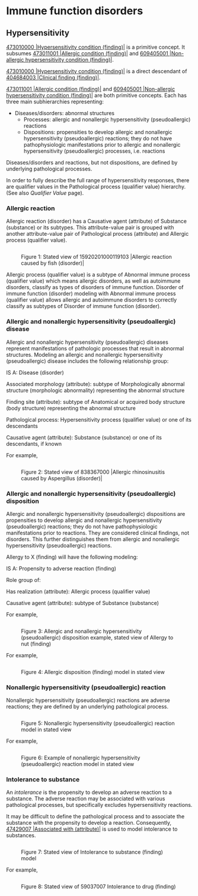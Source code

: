 # Immune function disorders

## Hypersensitivity

[473010000 |Hypersensitivity condition (finding)|](http://snomed.info/id/473010000) is a primitive concept. It subsumes [473011001 |Allergic condition (finding)|](http://snomed.info/id/473011001) and [609405001 |Non-allergic hypersensitivity condition (finding)|](http://snomed.info/id/609405001).

[473010000 |Hypersensitivity condition (finding)|](http://snomed.info/id/473010000) is a direct descendant of [404684003 |Clinical finding (finding)|](http://snomed.info/id/404684003).

[473011001 |Allergic condition (finding)|](http://snomed.info/id/473011001) and [609405001 |Non-allergic hypersensitivity condition (finding)|](http://snomed.info/id/609405001) are both primitive concepts. Each has three main subhierarchies representing:

* Diseases/disorders: abnormal structures
  * Processes: allergic and nonallergic hypersensitivity (pseudoallergic) reactions
  * Dispositions: propensities to develop allergic and nonallergic hypersensitivity (pseudoallergic) reactions; they do not have pathophysiologic manifestations prior to allergic and nonallergic hypersensitivity (pseudoallergic) processes, i.e. reactions

Diseases/disorders and reactions, but not dispositions, are defined by underlying pathological processes.

In order to fully describe the full range of hypersensitivity responses, there are qualifier values in the Pathological process (qualifier value) hierarchy. (See also _Qualifier Value_ page).

### Allergic reaction

Allergic reaction (disorder) has a Causative agent (attribute) of Substance (substance) or its subtypes. This attribute-value pair is grouped with another attribute-value pair of Pathological process (attribute) and Allergic process (qualifier value).

<figure><img src="../../../../../../authoring/clinical-finding-and-disorder/images/174690511.png" alt=""><figcaption><p>Figure 1: Stated view of 15920201000119103 |Allergic reaction caused by fish (disorder)|</p></figcaption></figure>

Allergic process (qualifier value) is a subtype of Abnormal immune process (qualifier value) which means allergic disorders, as well as autoimmune disorders, classify as types of disorders of immune function. Disorder of immune function (disorder) modeling with Abnormal immune process (qualifier value) allows allergic and autoimmune disorders to correctly classify as subtypes of Disorder of immune function (disorder).

### Allergic and nonallergic hypersensitivity (pseudoallergic) disease

Allergic and nonallergic hypersensitivity (pseudoallergic) diseases represent manifestations of pathologic processes that result in abnormal structures. Modeling an allergic and nonallergic hypersensitivity (pseudoallergic) disease includes the following relationship group:

IS A: Disease (disorder)

Associated morphology (attribute): subtype of Morphologically abnormal structure (morphologic abnormality) representing the abnormal structure

Finding site (attribute): subtype of Anatomical or acquired body structure (body structure) representing the abnormal structure

Pathological process: Hypersensitivity process (qualifier value) or one of its descendants

Causative agent (attribute): Substance (substance) or one of its descendants, if known

For example,

<figure><img src="../../../../../../authoring/clinical-finding-and-disorder/images/174690512.png" alt=""><figcaption><p>Figure 2: Stated view of 838367000 |Allergic rhinosinusitis caused by Aspergillus (disorder)|</p></figcaption></figure>

### Allergic and nonallergic hypersensitivity (pseudoallergic) disposition

Allergic and nonallergic hypersensitivity (pseudoallergic) dispositions are propensities to develop allergic and nonallergic hypersensitivity (pseudoallergic) reactions; they do not have pathophysiologic manifestations prior to reactions. They are considered clinical findings, not disorders. This further distinguishes them from allergic and nonallergic hypersensitivity (pseudoallergic) reactions.

Allergy to X (finding) will have the following modeling:

IS A: Propensity to adverse reaction (finding)

Role group of:

Has realization (attribute): Allergic process (qualifier value)

Causative agent (attribute): subtype of Substance (substance)

For example,

<figure><img src="../../../../../../authoring/clinical-finding-and-disorder/images/174690510.png" alt=""><figcaption><p>Figure 3: Allergic and nonallergic hypersensitivity (pseudoallergic) disposition example, stated view of Allergy to nut (finding)</p></figcaption></figure>

For example,

<figure><img src="../../../../../../authoring/clinical-finding-and-disorder/images/174690509.png" alt=""><figcaption><p>Figure 4: Allergic disposition (finding) model in stated view</p></figcaption></figure>

### Nonallergic hypersensitivity (pseudoallergic) reaction

Nonallergic hypersensitivity (pseudoallergic) reactions are adverse reactions; they are defined by an underlying pathological process.

<figure><img src="../../../../../../authoring/clinical-finding-and-disorder/images/174690503.png" alt=""><figcaption><p>Figure 5: Nonallergic hypersensitivity (pseudoallergic) reaction model in stated view</p></figcaption></figure>

For example,

<figure><img src="../../../../../../authoring/clinical-finding-and-disorder/images/174690504.png" alt=""><figcaption><p>Figure 6: Example of nonallergic hypersensitivity (pseudoallergic) reaction model in stated view</p></figcaption></figure>

### Intolerance to substance

An _intolerance_ is the propensity to develop an adverse reaction to a substance. The adverse reaction may be associated with various pathological processes, but specifically excludes hypersensitivity reactions.

It may be difficult to define the pathological process and to associate the substance with the propensity to develop a reaction. Consequently, [47429007 |Associated with (attribute)|](http://snomed.info/id/47429007) is used to model intolerance to substances.

<figure><img src="../../../../../../authoring/clinical-finding-and-disorder/images/174690502.png" alt=""><figcaption><p>Figure 7: Stated view of Intolerance to substance (finding) model</p></figcaption></figure>

For example,

<figure><img src="../../../../../../authoring/clinical-finding-and-disorder/images/174690501.png" alt=""><figcaption><p>Figure 8: Stated view of 59037007 Intolerance to drug (finding)</p></figcaption></figure>
